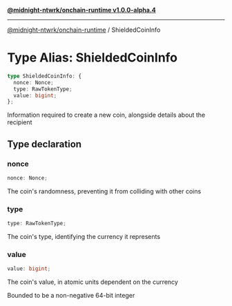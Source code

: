 [**@midnight-ntwrk/onchain-runtime v1.0.0-alpha.4**](../README.md)

***

[@midnight-ntwrk/onchain-runtime](../globals.md) / ShieldedCoinInfo

# Type Alias: ShieldedCoinInfo

```ts
type ShieldedCoinInfo: {
  nonce: Nonce;
  type: RawTokenType;
  value: bigint;
};
```

Information required to create a new coin, alongside details about the
recipient

## Type declaration

### nonce

```ts
nonce: Nonce;
```

The coin's randomness, preventing it from colliding with other coins

### type

```ts
type: RawTokenType;
```

The coin's type, identifying the currency it represents

### value

```ts
value: bigint;
```

The coin's value, in atomic units dependent on the currency

Bounded to be a non-negative 64-bit integer
